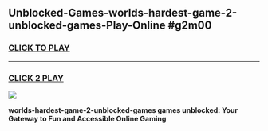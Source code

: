 
## Unblocked-Games-worlds-hardest-game-2-unblocked-games-Play-Online #g2m00
<h3>
<a href="https://news.freeplayer.one?title=worlds-hardest-game-2-unblocked-games&ref=3">CLICK TO PLAY</a></h3>
<hr>

<h3>
<a href="https://news.freeplayer.one?title=worlds-hardest-game-2-unblocked-games&ref=3">CLICK 2 PLAY</a>
  
</h3>

<a href="https://news.freeplayer.one?title=worlds-hardest-game-2-unblocked-games&ref=3"><img src="https://clearcache.store/games.png"></a>


**worlds-hardest-game-2-unblocked-games games unblocked: Your Gateway to Fun and Accessible Online Gaming**
